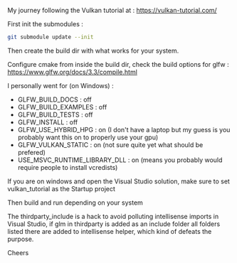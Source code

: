My journey following the Vulkan tutorial at : https://vulkan-tutorial.com/

First init the submodules :
```bash
git submodule update --init
```

Then create the build dir with what works for your system.

Configure cmake from inside the build dir, check the build options for glfw : https://www.glfw.org/docs/3.3/compile.html

I personally went for (on Windows) :

- GLFW_BUILD_DOCS : off
- GLFW_BUILD_EXAMPLES : off
- GLFW_BUILD_TESTS : off
- GLFW_INSTALL : off
- GLFW_USE_HYBRID_HPG : on (I don't have a laptop but my guess is you probably want this on to properly use your gpu)
- GLFW_VULKAN_STATIC : on (not sure quite yet what should be prefered)
- USE_MSVC_RUNTIME_LIBRARY_DLL : on (means you probably would require people to install vcredists)

If you are on windows and open the Visual Studio solution, make sure to set vulkan_tutorial as the Startup project

Then build and run depending on your system

The thirdparty_include is a hack to avoid polluting intellisense imports in Visual Studio, if glm in thirdparty is added as an include folder all folders listed there are added to intellisense helper, which kind of defeats the purpose.

Cheers
